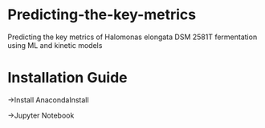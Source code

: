 # Predicting-the-key-metrics
Predicting the key metrics of Halomonas elongata DSM 2581T fermentation using ML and kinetic models

# Installation Guide
->Install AnacondaInstall 

->Jupyter Notebook

